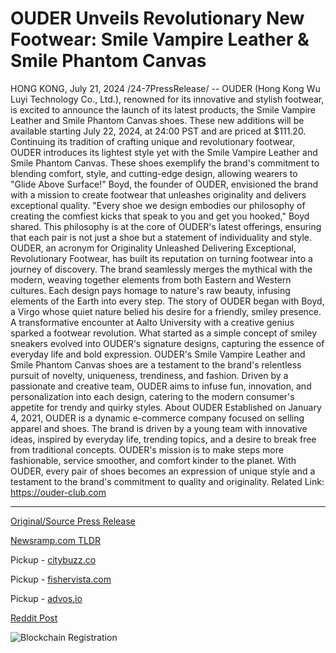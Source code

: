 # OUDER Unveils Revolutionary New Footwear: Smile Vampire Leather & Smile Phantom Canvas

HONG KONG, July 21, 2024 /24-7PressRelease/ -- OUDER (Hong Kong Wu Luyi Technology Co., Ltd.), renowned for its innovative and stylish footwear, is excited to announce the launch of its latest products, the Smile Vampire Leather and Smile Phantom Canvas shoes. These new additions will be available starting July 22, 2024, at 24:00 PST and are priced at $111.20.  Continuing its tradition of crafting unique and revolutionary footwear, OUDER introduces its lightest style yet with the Smile Vampire Leather and Smile Phantom Canvas. These shoes exemplify the brand's commitment to blending comfort, style, and cutting-edge design, allowing wearers to "Glide Above Surface!"  Boyd, the founder of OUDER, envisioned the brand with a mission to create footwear that unleashes originality and delivers exceptional quality. "Every shoe we design embodies our philosophy of creating the comfiest kicks that speak to you and get you hooked," Boyd shared. This philosophy is at the core of OUDER's latest offerings, ensuring that each pair is not just a shoe but a statement of individuality and style.  OUDER, an acronym for Originality Unleashed Delivering Exceptional, Revolutionary Footwear, has built its reputation on turning footwear into a journey of discovery. The brand seamlessly merges the mythical with the modern, weaving together elements from both Eastern and Western cultures. Each design pays homage to nature's raw beauty, infusing elements of the Earth into every step.  The story of OUDER began with Boyd, a Virgo whose quiet nature belied his desire for a friendly, smiley presence. A transformative encounter at Aalto University with a creative genius sparked a footwear revolution. What started as a simple concept of smiley sneakers evolved into OUDER's signature designs, capturing the essence of everyday life and bold expression.  OUDER's Smile Vampire Leather and Smile Phantom Canvas shoes are a testament to the brand's relentless pursuit of novelty, uniqueness, trendiness, and fashion. Driven by a passionate and creative team, OUDER aims to infuse fun, innovation, and personalization into each design, catering to the modern consumer's appetite for trendy and quirky styles.  About OUDER  Established on January 4, 2021, OUDER is a dynamic e-commerce company focused on selling apparel and shoes. The brand is driven by a young team with innovative ideas, inspired by everyday life, trending topics, and a desire to break free from traditional concepts. OUDER's mission is to make steps more fashionable, service smoother, and comfort kinder to the planet. With OUDER, every pair of shoes becomes an expression of unique style and a testament to the brand's commitment to quality and originality.  Related Link: https://ouder-club.com 

---

[Original/Source Press Release](https://www.24-7pressrelease.com/press-release/512723/ouder-unveils-revolutionary-new-footwear-smile-vampire-leather-smile-phantom-canvas)
                    

[Newsramp.com TLDR](https://newsramp.com/curated-news/ouder-launches-new-smile-vampire-leather-and-smile-phantom-canvas-shoes/ef7bf583c67cf93670408f6ae80ee371) 


Pickup - [citybuzz.co](https://citybuzz.co/2024/07/21/ouder-launches-innovative-smile-vampire-leather-and-smile-phantom-canvas-shoes)

Pickup - [fishervista.com](https://fishervista.com/en/ouder-introduces-innovative-smile-vampire-leather-and-smile-phantom-canvas-footwear/20245130)

Pickup - [advos.io](https://advos.io/en/ouder-launches-innovative-smile-vampire-leather-and-smile-phantom-canvas-footwear/20245130)
 



[Reddit Post](https://www.reddit.com/r/newsramp/comments/1e8go5r/ouder_launches_new_smile_vampire_leather_and/) 



![Blockchain Registration](https://cdn.newsramp.app/24-7PressRelease/qrcode/247/21/openH9t7.webp)